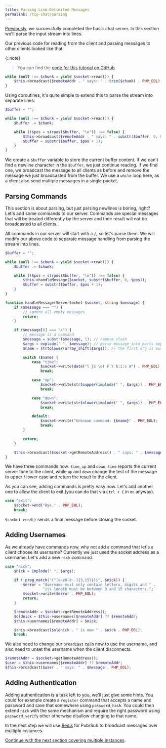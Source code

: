```yaml
---
title: Parsing Line-Delimited Messages
permalink: /tcp-chat/parsing
---
```

[Previously](broadcasting), we successfully completed the basic chat server. In this section we'll parse the input stream into lines.

Our previous code for reading from the client and passing messages to other clients looked like that:

{:.note}
> You can find the [code for this tutorial on GitHub](https://github.com/amphp/getting-started/tree/master/4-parsing).

```php
while (null !== $chunk = yield $socket->read()) {
    $this->broadcast($remoteAddr . " says: " . trim($chunk) . PHP_EOL);
}
```

Using coroutines, it's quite simple to extend this to parse the stream into separate lines.

```php
$buffer = "";

while (null !== $chunk = yield $socket->read()) {
    $buffer .= $chunk;

    while (($pos = strpos($buffer, "\n")) !== false) {
        $this->broadcast($remoteAddr . " says: " . substr($buffer, 0, $pos) . PHP_EOL);
        $buffer = substr($buffer, $pos + 1);
    }
}
```

We create a `$buffer` variable to store the current buffer content. If we can't find a newline character in the `$buffer`, we just continue reading. If we find one, we broadcast the message to all clients as before and remove the message we just broadcasted from the buffer. We use a `while` loop here, as a client also send multiple messages in a single packet.

## Parsing Commands

This section is about parsing, but just parsing newlines is boring, right? Let's add some commands to our server. Commands are special messages that will be treated differently by the server and their result will not be broadcasted to all clients.

All commands in our server will start with a `/`, so let's parse them. We will modify our above code to separate message handling from parsing the stream into lines.

```php
$buffer = "";

while (null !== $chunk = yield $socket->read()) {
    $buffer .= $chunk;

    while (($pos = strpos($buffer, "\n")) !== false) {
        $this->handleMessage($socket, substr($buffer, 0, $pos));
        $buffer = substr($buffer, $pos + 1);
    }
}
```

```php
function handleMessage(ServerSocket $socket, string $message) {
    if ($message === "") {
        // ignore all empty messages
        return;
    }

    if ($message[0] === "/") {
        // message is a command
        $message = substr($message, 1); // remove slash
        $args = explode(" ", $message); // parse message into parts separated by space
        $name = strtolower(array_shift($args)); // the first arg is our command name

        switch ($name) {
            case "time":
                $socket->write(date("l jS \of F Y h:i:s A") . PHP_EOL);
                break;

            case "up":
                $socket->write(strtoupper(implode(" ", $args)) . PHP_EOL);
                break;

            case "down":
                $socket->write(strtolower(implode(" ", $args)) . PHP_EOL);
                break;

            default:
                $socket->write("Unknown command: {$name}" . PHP_EOL);
                break;
        }

        return;
    }

    $this->broadcast($socket->getRemoteAddress() . " says: " . $message . PHP_EOL);
}
```

We have three commands now: `time`, `up` and `down`. `time` reports the current server time to the client, while `up` and `down` change the test of the message to upper / lower case and return the result to the client.

As you can see, adding commands is pretty easy now. Let's add another one to allow the client to exit (you can do that via `Ctrl + C` in `nc` anyway).

```php
case "exit":
    $socket->end("Bye." . PHP_EOL);
    break;
```

`$socket->end()` sends a final message before closing the socket.

## Adding Usernames

As we already have commands now, why not add a command that let's a client choose its username? Currently we just used the socket address as a username. Let's add a new `nick` command.

```php
case "nick":
    $nick = implode(" ", $args);

    if (!preg_match("(^[a-z0-9-.]{3,15}$)i", $nick)) {
        $error = "Username must only contain letters, digits and " .
                 "its length must be between 3 and 15 characters.";
        $socket->write($error . PHP_EOL);
        return;
    }

    $remoteAddr = $socket->getRemoteAddress();
    $oldnick = $this->usernames[$remoteAddr] ?? $remoteAddr;
    $this->usernames[$remoteAddr] = $nick;

    $this->broadcast($oldnick . " is now " . $nick . PHP_EOL);
    break;
```

We also need to change our `broadcast` calls now to use the username, and also need to unset the username when the client disconnects.

```php
$remoteAddr = $socket->getRemoteAddress();
$user = $this->usernames[$remoteAddr] ?? $remoteAddr;
$this->broadcast($user . " says: " . $message . PHP_EOL);
```

## Adding Authentication

Adding authentication is a task left to you, we'll just give some hints. You could for example create a `register` command that accepts a name and password and save that somewhere using `password_hash`. You could then extend `nick` with the same mechanism and require the right password using `password_verify` other otherwise disallow changing to that name.

In the next step we will use [Redis](https://redis.io/) for Pub/Sub to broadcast messages over multiple instances.

[Continue with the next section covering multiple instances](multiple-instances).
